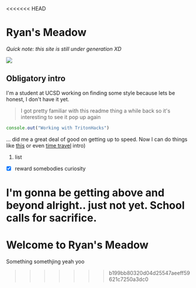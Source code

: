 <<<<<<< HEAD
# Ryan's Meadow

*Quick note: this site is still under generation XD*

<img src="pictures/IMG_6212.jpg"></img>

## Obligatory intro

I'm a student at UCSD working on finding some style because lets be honest, I don't have it yet. 

> I got pretty familiar with this readme thing a while back so it's interesting to see it pop up again

```JavaScript
console.out("Working with TritonHacks")
```

... did me a great deal of good on getting up to speed. Now I can do things like [this](https://youtu.be/dQw4w9WgXcQ) or even [time travel](#obligatory-intro) intro)

1. list
- [x] reward somebodies curiosity

I'm gonna be getting above and beyond alright.. just not yet. School calls for sacrifice.
=======
# Welcome to Ryan's Meadow

Something somethjing yeah yoo
>>>>>>> b199bb80320d04d25547aeeff59621c7250a3dc0
